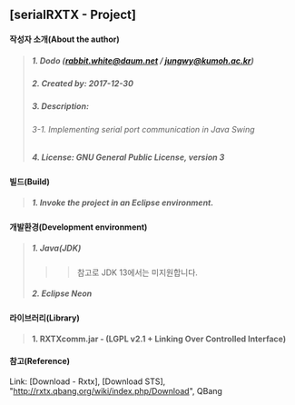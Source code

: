 ## [serialRXTX - Project]

#### 작성자 소개(About the author)
> ##### 1. Dodo (rabbit.white@daum.net / jungwy@kumoh.ac.kr)
> ##### 2. Created by: 2017-12-30
> ##### 3. Description: 
> ###### 3-1. Implementing serial port communication in Java Swing
> ##### 4. License: GNU General Public License, version 3

#### 빌드(Build)
> ##### 1. Invoke the project in an Eclipse environment.

#### 개발환경(Development environment)
> ##### 1. Java(JDK)
>>> 참고로 JDK 13에서는 미지원합니다.
> ##### 2. Eclipse Neon

#### 라이브러리(Library)
> #### 1. RXTXcomm.jar - (LGPL v2.1 + Linking Over Controlled Interface)

#### 참고(Reference)
Link: [Download - Rxtx], [Download STS], "http://rxtx.qbang.org/wiki/index.php/Download", QBang
